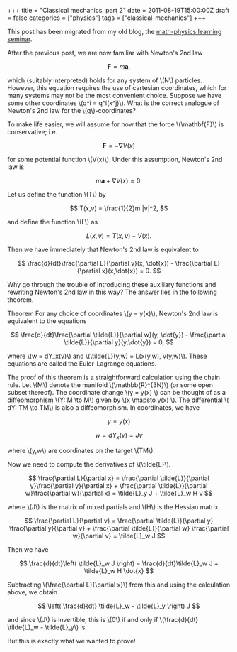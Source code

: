+++
title = "Classical mechanics, part 2"
date = 2011-08-19T15:00:00Z
draft = false
categories = ["physics"]
tags = ["classical-mechanics"]
+++

This post has been migrated from my old blog, the [math-physics learning seminar](https://mathphysseminar.blogspot.com/).


After the previous post, we are now familiar with Newton's 2nd law

$$ \mathbf{F} = m\mathbf{a}, $$

which (suitably interpreted) holds for any system of \\(N\\) particles. However, this equation requires the use of cartesian coordinates, which for many systems may not be the most convenient choice. Suppose we have some other coordinates \\(q^i = q^i(x^j)\\). What is the correct analogue of Newton's 2nd law for the \\(q\\)-coordinates?


To make life easier, we will assume for now that the force \\(\mathbf{F}\\) is conservative; i.e.

$$ \mathbf{F} = -\nabla V(x) $$

for some potential function \\(V(x)\\). Under this assumption, Newton's 2nd law is

$$ m\mathbf{a} + \nabla V(x) = 0. $$

Let us define the function \\(T\\) by

$$ T(x,v) = \frac{1}{2}m |v|^2, $$

and define the function \\(L\\) as

$$ L(x,v) = T(x,v) - V(x). $$

Then we have immediately that Newton's 2nd law is equivalent to

$$ \frac{d}{dt}\frac{\partial L}{\partial v}(x, \dot{x}) - \frac{\partial L}{\partial x}(x,\dot{x})  = 0. $$

Why go through the trouble of introducing these auxiliary functions and rewriting Newton's 2nd law in this way? The answer lies in the following theorem.


Theorem For any choice of coordinates \\(y = y(x)\\), Newton's 2nd law is equivalent to the equations

$$ \frac{d}{dt}\frac{\partial \tilde{L}}{\partial w}(y, \dot{y}) - \frac{\partial \tilde{L}}{\partial y}(y,\dot{y})  = 0, $$

where \\(w = dY_x(v)\\) and \\(\tilde{L}(y,w) = L(x(y,w), v(y,w)\\). These equations are called the Euler-Lagrange equations.


The proof of this theorem is a straightforward calculation using the chain rule. Let \\(M\\) denote the manifold \\(\mathbb{R}^{3N}\\) (or some open subset thereof). The coordinate change \\(y = y(x) \\) can be thought of as a diffeomorphism \\(Y: M \to M\\) given by \\(x \mapsto y(x) \\). The differential \\( dY: TM \to TM\\) is also a diffeomorphism. In coordinates, we have

$$ y = y(x) $$

$$ w = dY_x(v)  = Jv $$

where \\(y,w\\) are coordinates on the target \\(TM\\).


Now we need to compute the derivatives of \\(\tilde{L}\\).


$$ \frac{\partial L}{\partial x} = \frac{\partial \tilde{L}}{\partial y}\frac{\partial y}{\partial x} + \frac{\partial \tilde{L}}{\partial w}\frac{\partial w}{\partial x} = \tilde{L}_y J + \tilde{L}_w H v $$

where \\(J\\) is the matrix of mixed partials and \\(H\\) is the Hessian matrix.


$$ \frac{\partial L}{\partial v} = \frac{\partial \tilde{L}}{\partial y} \frac{\partial y}{\partial v} + \frac{\partial \tilde{L}}{\partial w} \frac{\partial w}{\partial v} = \tilde{L}_w J $$


Then we have

$$ \frac{d}{dt}\left( \tilde{L}_w J \right) = \frac{d}{dt}\tilde{L}_w J + \tilde{L}_w H \dot{x}  $$

Subtracting \\(\frac{\partial L}{\partial x}\\) from this and using the calculation above, we obtain

$$ \left( \frac{d}{dt} \tilde{L}_w - \tilde{L}_y \right) J $$

and since \\(J\\) is invertible, this is \\(0\\) if and only if \\(\frac{d}{dt} \tilde{L}_w - \tilde{L}_y\\) is.

But this is exactly what we wanted to prove!
